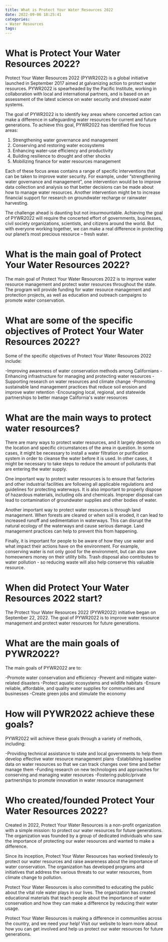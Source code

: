 ```yaml
---
title: What is Protect Your Water Resources 2022
date: 2022-09-06 18:25:41
categories:
- Water Resources
tags:
---
```



#  What is Protect Your Water Resources 2022?

Protect Your Water Resources 2022 (PYWR2022) is a global initiative launched in September 2017 aimed at galvanizing action to protect water resources. PYWR2022 is spearheaded by the Pacific Institute, working in collaboration with local and international partners, and is based on an assessment of the latest science on water security and stressed water systems.

The goal of PYWR2022 is to identify key areas where concerted action can make a difference in safeguarding water resources for current and future generations. To achieve this goal, PYWR2022 has identified five focus areas:

1) Strengthening water governance and management
2) Conserving and restoring water ecosystems
3) Enhancing water-use efficiency and productivity
4) Building resilience to drought and other shocks
5) Mobilizing finance for water resources management

Each of these focus areas contains a range of specific interventions that can be taken to improve water security. For example, under “strengthening water governance and management”, one intervention would be to improve data collection and analysis so that better decisions can be made about how to manage water resources. Another intervention might be to increase financial support for research on groundwater recharge or rainwater harvesting.

The challenge ahead is daunting but not insurmountable. Achieving the goal of PYWR2022 will require the concerted effort of governments, businesses, civil society organizations, scientists, and citizens around the world. But with everyone working together, we can make a real difference in protecting our planet’s most precious resource – fresh water.

#  What is the main goal of Protect Your Water Resources 2022? 

The main goal of Protect Your Water Resources 2022 is to improve water resource management and protect water resources throughout the state. The program will provide funding for water resource management and protection projects, as well as education and outreach campaigns to promote water conservation.

# What are some of the specific objectives of Protect Your Water Resources 2022? 

Some of the specific objectives of Protect Your Water Resources 2022 include:

-Improving awareness of water conservation methods among Californians
-Enhancing infrastructure for managing and protecting water resources
-Supporting research on water resources and climate change
-Promoting sustainable land management practices that reduce soil erosion and improve water retention
-Encouraging local, regional, and statewide partnerships to better manage California's water resources

#  What are the main ways to protect water resources?

There are many ways to protect water resources, and it largely depends on the location and specific circumstances of the area in question. In some cases, it might be necessary to install a water filtration or purification system in order to cleanse the water before it is used. In other cases, it might be necessary to take steps to reduce the amount of pollutants that are entering the water supply.

One important way to protect water resources is to ensure that factories and other industrial facilities are following all applicable regulations and guidelines for protecting waterways. It is also important to properly dispose of hazardous materials, including oils and chemicals. Improper disposal can lead to contamination of groundwater supplies and other bodies of water.

Another important way to protect water resources is through land management. When forests are cleared or when soil is eroded, it can lead to increased runoff and sedimentation in waterways. This can disrupt the natural ecology of the waterways and cause serious damage. Land management practices can help to prevent this from happening.

Finally, it is important for people to be aware of how they use water and what impact their actions have on the environment. For example, conserving water is not only good for the environment, but can also save homeowners money on their utility bills. Trash disposal also contributes to water pollution - so reducing waste will also help conserve this valuable resource.

#  When did Protect Your Water Resources 2022 start? 

The Protect Your Water Resources 2022 (PYWR2022) initiative began on September 22, 2022. The goal of PYWR2022 is to improve water resource management and protect water resources for future generations.

# What are the main goals of PYWR2022? 

The main goals of PYWR2022 are to:

-Promote water conservation and efficiency
-Prevent and mitigate water-related disasters
-Protect aquatic ecosystems and wildlife habitats
-Ensure reliable, affordable, and quality water supplies for communities and businesses
-Create green jobs and stimulate the economy

# How will PYWR2022 achieve these goals? 

PYWR2022 will achieve these goals through a variety of methods, including:

-Providing technical assistance to state and local governments to help them develop effective water resource management plans
-Establishing baseline data on water resources so that we can track changes over time and better manage them
-Funding research on new technologies and approaches for conserving and managing water resources
-Fostering public/private partnerships to promote innovation in water resource management

#  Who created/founded Protect Your Water Resources 2022?

Created in 2022, Protect Your Water Resources is a non-profit organization with a simple mission: to protect our water resources for future generations. The organization was founded by a group of dedicated individuals who saw the importance of protecting our water resources and wanted to make a difference.

Since its inception, Protect Your Water Resources has worked tirelessly to protect our water resources and raise awareness about the importance of water conservation. The organization has developed programs and initiatives that address the various threats to our water resources, from climate change to pollution.

Protect Your Water Resources is also committed to educating the public about the vital role water plays in our lives. The organization has created educational materials that teach people about the importance of water conservation and how they can make a difference by reducing their water usage.

Protect Your Water Resources is making a difference in communities across the country, and we need your help! Visit our website to learn more about how you can get involved and help us protect our water resources for future generations.